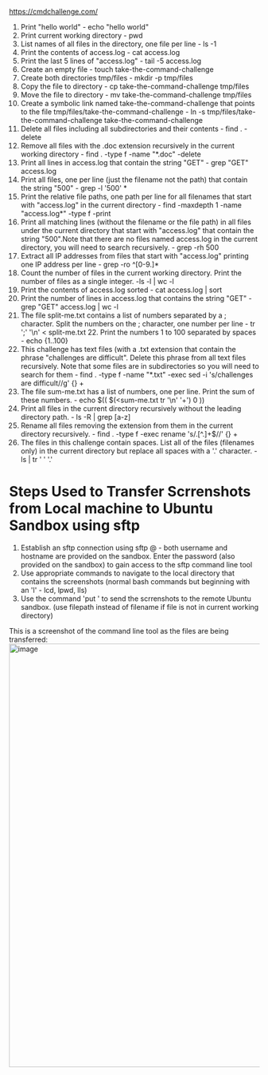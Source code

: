https://cmdchallenge.com/
1. Print "hello world" - echo "hello world"
2. Print current working directory - pwd
3. List names of all files in the directory, one file per line - ls -1
4. Print the contents of access.log - cat access.log
5. Print the last 5 lines of "access.log" - tail -5 access.log
6. Create an empty file - touch take-the-command-challenge
7. Create both directories tmp/files - mkdir -p tmp/files
8. Copy the file to directory - cp take-the-command-challenge tmp/files
9. Move the file to directory - mv take-the-command-challenge tmp/files
10. Create a symbolic link named take-the-command-challenge that points to the file tmp/files/take-the-command-challenge - ln -s tmp/files/take-the-command-challenge take-the-command-challenge
11. Delete all files including all subdirectories and their contents - find . -delete
12. Remove all files with the .doc extension recursively in the current working directory - find . -type f -name "*.doc" -delete  
13. Print all lines in access.log that contain the string "GET" - grep "GET" access.log
14. Print all files, one per line (just the filename not the path) that contain the string "500" - grep -l '500' * 
15. Print the relative file paths, one path per line for all filenames that start with "access.log" in the current directory -  find -maxdepth 1 -name "access.log*" -type f -print 
16. Print all matching lines (without the filename or the file path) in all files under the current directory that start with "access.log" that contain the string "500".Note that there are no files named access.log in the current directory, you will need to search recursively. - grep -rh 500
17. Extract all IP addresses from files that start with "access.log" printing one IP address per line - grep -ro ^[0-9.]*
18. Count the number of files in the current working directory. Print the number of files as a single integer. -ls -l | wc -l
19. Print the contents of access.log sorted - cat access.log | sort
20. Print the number of lines in access.log that contains the string "GET" - grep "GET" access.log | wc -l
21. The file split-me.txt contains a list of numbers separated by a ; character. Split the numbers on the ; character, one number per line - tr ';' '\n' < split-me.txt 22. Print the numbers 1 to 100 separated by spaces - echo {1..100}
23. This challenge has text files (with a .txt extension that contain the phrase "challenges are difficult". Delete this phrase from all text files recursively. Note that some files are in subdirectories so you will need to search for them - find . -type f -name "*.txt" -exec sed -i 's/challenges are difficult//g' {} +
24. The file sum-me.txt has a list of numbers, one per line. Print the sum of these numbers. - echo $(( $(<sum-me.txt tr '\n' '+') 0 ))
25. Print all files in the current directory recursively without the leading directory path. - ls -R | grep [a-z]
26. Rename all files removing the extension from them in the current directory recursively. - find . -type f -exec rename 's/\.[^.]+$//' {} + 
27. The files in this challenge contain spaces. List all of the files (filenames only) in the current directory but replace all spaces with a '.' character. - ls | tr ' ' '.'

# Steps Used to Transfer Scrrenshots from Local machine to Ubuntu Sandbox using sftp
1. Establish an sftp connection using sftp <username>@<hostname> - both username and hostname are provided on the sandbox. Enter the password (also provided on the sandbox) to gain access to the sftp command line tool
2. Use appropriate commands to navigate to the local directory that contains the screenshots (normal bash commands but beginning with an 'l' - lcd, lpwd, lls) 
3. Use the command 'put <filename> <remote filepath>' to send the scrrenshots to the remote Ubuntu sandbox. (use filepath instead of filename if file is not in current working directory)

This is a screenshot of the command line tool as the files are being transferred:
<img width="849" alt="image" src="https://github.com/lkendi/alx-system_engineering-devops/assets/139500082/74342b5b-8fb4-43b0-b2d8-aa046795086b">


